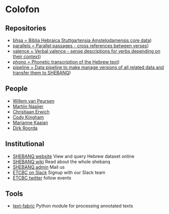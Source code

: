 # Colofon

## Repositories
* [bhsa = Biblia Hebraica Stuttgartensia Amstelodamensis core data](https://github.com/etcbc/bhsa))
* [parallels = Parallel passages - cross references between verses](https://github.com/etcbc/parallels))
* [valence = Verbal valence - sense descriptions for verbs depending on their context](https://github.com/etcbc/valence))
* [phono = Phonetic transcription of the Hebrew text](https://github.com/etcbc/phono))
* [pipeline = Data pipeline to make manage versions of all related data and transfer them to SHEBANQ](https://github.com/etcbc/pipeline))

## People
* [Willem van Peursen](mailto:w.t.van.peursen@vu.nl)
* [Martijn Naaijer](mailto:m.naaijer@vu.nl)
* [Christiaan Erwich](mailto:c.m.erwich@vu.nl)
* [Cody Kingham](mailto:c.a.kingham@student.vu.nl)
* [Marianne Kaajan](mailto:m.e.kaajan@vu.nl)
* [Dirk Roorda](mailto:dirk.roorda@dans.knaw.nl)

## Institutional
* [SHEBANQ website](https://shebanq.ancient-data.org)
  View and query Hebrew dataset online
* [SHEBANQ wiki](https://github.com/ETCBC/shebanq/wiki)
  Read about the whole shebanq
* [SHEBANQ admin](mailto:shebanq@ancient-data.org)
  Mail us
* [ETCBC on Slack](https://etcbc-vu.slack.com/signup)
  Signup with our Slack team
* [ETCBC twitter](https://twitter.com/etcbc_vu)
  follow events

## Tools
* [text-fabric](https://github.com/annotation/text-fabric)
  Python module for processing annotated texts

